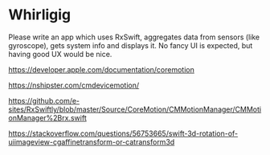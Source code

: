 # Whirligig

Please write an app which uses RxSwift, aggregates data from sensors (like gyroscope), gets system info and displays it. No fancy UI is expected, but having good UX would be nice.

https://developer.apple.com/documentation/coremotion

https://nshipster.com/cmdevicemotion/

https://github.com/e-sites/RxSwiftly/blob/master/Source/CoreMotion/CMMotionManager/CMMotionManager%2Brx.swift

https://stackoverflow.com/questions/56753665/swift-3d-rotation-of-uiimageview-cgaffinetransform-or-catransform3d